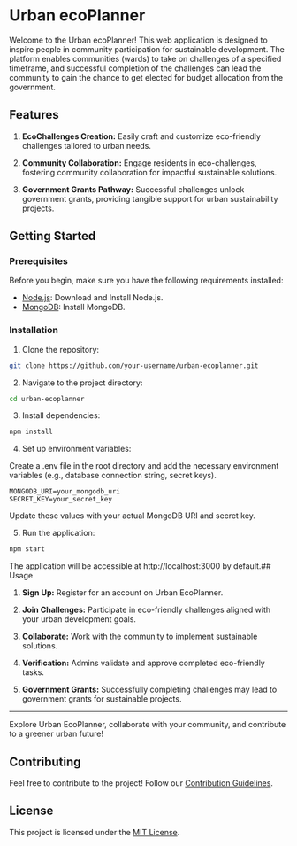 
# Urban ecoPlanner

Welcome to the Urban ecoPlanner! This web application is designed to inspire people in community participation for sustainable development. The platform enables communities (wards) to take on challenges of a specified timeframe, and successful completion of the challenges can lead the community to gain the chance to get elected for budget allocation from the government.
## Features

1. **EcoChallenges Creation:** Easily craft and customize eco-friendly challenges tailored to urban needs.

2. **Community Collaboration:** Engage residents in eco-challenges, fostering community collaboration for impactful sustainable solutions.

3. **Government Grants Pathway:** Successful challenges unlock government grants, providing tangible support for urban sustainability projects.

## Getting Started

### Prerequisites

Before you begin, make sure you have the following requirements installed:

- [Node.js](https://nodejs.org/): Download and Install Node.js.
- [MongoDB](https://docs.mongodb.com/manual/installation/): Install MongoDB.

### Installation

1. Clone the repository:

```bash
git clone https://github.com/your-username/urban-ecoplanner.git
```

2. Navigate to the project directory:

```bash
cd urban-ecoplanner
```

3. Install dependencies:

```bash
npm install
```

4. Set up environment variables:

Create a .env file in the root directory and add the necessary environment variables (e.g., database connection string, secret keys).

```env
MONGODB_URI=your_mongodb_uri
SECRET_KEY=your_secret_key
```
Update these values with your actual MongoDB URI and secret key.

5. Run the application:

```bash
npm start
```
The application will be accessible at http://localhost:3000 by default.## Usage

1. **Sign Up:** Register for an account on Urban EcoPlanner.

2. **Join Challenges:** Participate in eco-friendly challenges aligned with your urban development goals.

3. **Collaborate:** Work with the community to implement sustainable solutions.

4. **Verification:** Admins validate and approve completed eco-friendly tasks.

5. **Government Grants:** Successfully completing challenges may lead to government grants for sustainable projects.

---

Explore Urban EcoPlanner, collaborate with your community, and contribute to a greener urban future!

## Contributing

Feel free to contribute to the project! Follow our [Contribution Guidelines](CONTRIBUTING.md).

## License

This project is licensed under the [MIT License](LICENSE).

